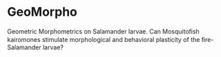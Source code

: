 # GeoMorpho
Geometric Morphometrics on Salamander larvae.
Can Mosquitoﬁsh kairomones stimulate morphological and behavioral plasticity of the ﬁre-Salamander larvae?
